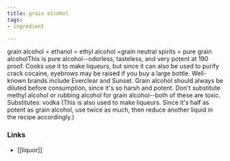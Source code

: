 ```yaml
---
title: grain alcohol
tags:
- ingredient

---
```

grain alcohol = ethanol = ethyl alcohol =grain neutral spirits = pure grain alcoholThis is pure alcohol--odorless, tasteless, and very potent at 190 proof. Cooks use it to make liqueurs, but since it can also be used to purify crack cocaine, eyebrows may be raised if you buy a large bottle. Well-known brands include Everclear and Sunset. Grain alcohol should always be diluted before consumption, since it's so harsh and potent. Don't substitute methyl alcohol or rubbing alcohol for grain alcohol--both of these are toxic. Substitutes: vodka (This is also used to make liqueurs. Since it's half as potent as grain alcohol, use twice as much, then reduce another liquid in the recipe accordingly.)

### Links

* [[liquor]]
